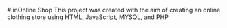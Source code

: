 #.inOnline Shop
This project was created with the aim of creating an online clothing store using HTML, JavaScript, MYSQL, and PHP
